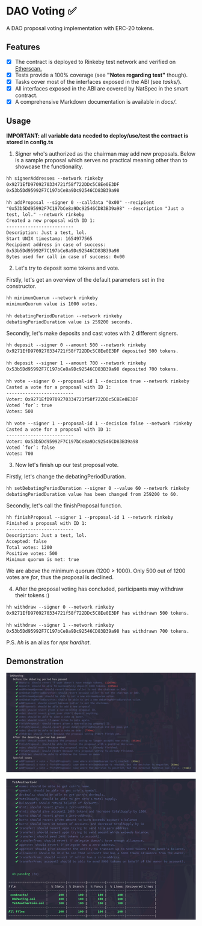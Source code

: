 # DAO Voting ✅

A DAO proposal voting implementation with ERC-20 tokens.

## Features

- [x] The contract is deployed to Rinkeby test network and verified on [Etherscan.](https://rinkeby.etherscan.io/address/0x04F7f5E5762A97Eb869D2bBFC7644D9FEFd049D2#code)
- [x] Tests provide a 100% coverage (see **"Notes regarding test"** though).
- [x] Tasks cover most of the interfaces exposed in the ABI (see _tasks/_).
- [x] All interfaces exposed in the ABI are covered by NatSpec in the smart contract.
- [x] A comprehensive Markdown documentation is available in _docs/_.

## Usage

**IMPORTANT: all variable data needed to deploy/use/test the contract is stored in config.ts**

1. Signer who's authorized as the chairman may add new proposals.
Below is a sample proposal which serves no practical meaning other than to showcase the functionality.

```
hh signerAddresses --network rinkeby
0x9271EfD9709270334721f58f722DDc5C8Ee0E3DF
0x53b5Dd95992F7C197bCe8a9Dc92546CD83B39a98

hh addProposal --signer 0 --calldata "0x00" --recipient "0x53b5Dd95992F7C197bCe8a9Dc92546CD83B39a98" --description "Just a test, lol." --network rinkeby
Created a new proposal with ID 1:
-------------------------
Description: Just a test, lol.
Start UNIX timestamp: 1654977565
Recipient address in case of success: 0x53b5Dd95992F7C197bCe8a9Dc92546CD83B39a98
Bytes used for call in case of success: 0x00
```

2. Let's try to deposit some tokens and vote.

Firstly, let's get an overview of the default parameters set in the constructor.

```
hh minimumQuorum --network rinkeby
minimumQuorum value is 1000 votes.

hh debatingPeriodDuration --network rinkeby
debatingPeriodDuration value is 259200 seconds.
```

Secondly, let's make deposits and cast votes with 2 different signers.

```
hh deposit --signer 0 --amount 500 --network rinkeby
0x9271EfD9709270334721f58f722DDc5C8Ee0E3DF deposited 500 tokens.

hh deposit --signer 1 --amount 700 --network rinkeby
0x53b5Dd95992F7C197bCe8a9Dc92546CD83B39a98 deposited 700 tokens.

hh vote --signer 0 --proposal-id 1 --decision true --network rinkeby
Casted a vote for a proposal with ID 1:
-------------------------
Voter: 0x9271EfD9709270334721f58f722DDc5C8Ee0E3DF
Voted `for`: true
Votes: 500

hh vote --signer 1 --proposal-id 1 --decision false --network rinkeby
Casted a vote for a proposal with ID 1:
-------------------------
Voter: 0x53b5Dd95992F7C197bCe8a9Dc92546CD83B39a98
Voted `for`: false
Votes: 700
```

3. Now let's finish up our test proposal vote.

Firstly, let's change the debatingPeriodDuration.

```
hh setDebatingPeriodDuration --signer 0 --value 60 --network rinkeby
debatingPeriodDuration value has been changed from 259200 to 60.
```

Secondly, let's call the finishProposal function.

```
hh finishProposal --signer 1 --proposal-id 1 --network rinkeby
Finished a proposal with ID 1:
-------------------------
Description: Just a test, lol.
Accepted: false
Total votes: 1200
Positive votes: 500
Minimum quorum is met: true
```

We are above the minimum quorum (1200 > 1000).
Only 500 out of 1200 votes are _for_, thus the proposal is declined.

4. After the proposal voting has concluded, participants may withdraw their tokens :)

```
hh withdraw --signer 0 --network rinkeby
0x9271EfD9709270334721f58f722DDc5C8Ee0E3DF has withdrawn 500 tokens.

hh withdraw --signer 1 --network rinkeby
0x53b5Dd95992F7C197bCe8a9Dc92546CD83B39a98 has withdrawn 700 tokens.
```

P.S. _hh_ is an alias for _npx hardhat_.

## Demonstration

![](demo/tests1.png)

![](demo/tests2.png)

